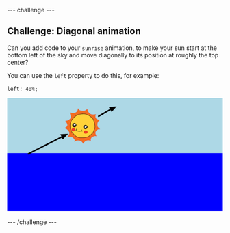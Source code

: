 \--- challenge \---

## Challenge: Diagonal animation

Can you add code to your `sunrise` animation, to make your sun start at the bottom left of the sky and move diagonally to its position at roughly the top center?

You can use the `left` property to do this, for example:

    left: 40%;
    

![スクリーンショット](images/sunrise-left.png)

\--- /challenge \---